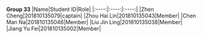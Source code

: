 **Group 33**
|Name|Student ID|Role|
|:----:|:----:|:----:|
|Zhen Cheng|201810135079|captain|
|Zhou Hai Lin|201810135043|Member|
|Chen Man Na|201810135046|Member|
|Liu Jin Ling|201810135038|Member|
|Jiang Yu Fei|201810135002|Member|
